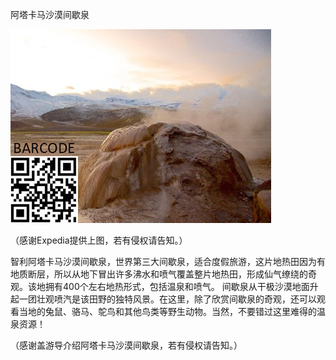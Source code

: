 阿塔卡马沙漠间歇泉


![阿塔卡马沙漠间歇泉](https://github.com/ywangnccu/ywang/blob/main/images/EI_TATIO.jpg)

（感谢Expedia提供上图，若有侵权请告知。）

智利阿塔卡马沙漠间歇泉，世界第三大间歇泉，适合度假旅游，这片地热田因为有地质断层，所以从地下冒出许多沸水和喷气覆盖整片地热田，形成仙气缭绕的奇观。该地拥有400个左右地热形式，包括温泉和喷气。
间歇泉从干极沙漠地面升起一团壮观喷汽是该田野的独特风景。在这里，除了欣赏间歇泉的奇观，还可以观看当地的兔鼠、骆马、鸵鸟和其他鸟类等野生动物。当然，不要错过这里难得的温泉资源！

（感谢盖游导介绍阿塔卡马沙漠间歇泉，若有侵权请告知。）

